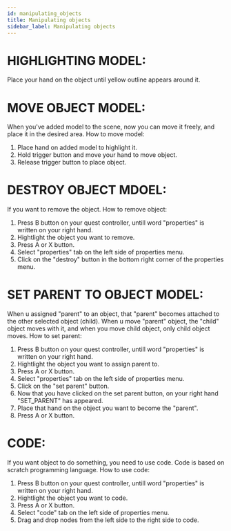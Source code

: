 ```yaml
---
id: manipulating_objects
title: Manipulating objects
sidebar_label: Manipulating objects
---
```

# HIGHLIGHTING MODEL:

Place your hand on the object until yellow outline appears around it.


# MOVE OBJECT MODEL:

When you've added model to the scene, now you can move it freely, and place it in the desired area.
How to move model:

1. Place hand on added model to highlight it.
2. Hold trigger button and move your hand to move object.
3. Release trigger button to place object.


# DESTROY OBJECT MDOEL:

If you want to remove the object.
How to remove object:

1. Press B button on your quest controller, untill word "properties" is written on your right hand.
2. Hightlight the object you want to remove.
3. Press A or X button. 
4. Select "properties" tab on the left side of properties menu.
5. Click on the "destroy" button in the bottom right corner of the properties menu.

# SET PARENT TO OBJECT MODEL:

When u assigned "parent" to an object, that "parent" becomes attached to the other selected object (child).
When u move "parent" object, the "child" object moves with it, and when you move child object, only child object moves.
How to set parent:

1. Press B button on your quest controller, untill word "properties" is written on your right hand.
2. Hightlight the object you want to assign parent to.
3. Press A or X button. 
4. Select "properties" tab on the left side of properties menu.
5. Click on the "set parent" button.
6. Now that you have clicked on the set parent button, on your right hand "SET_PARENT" has appeared.
7. Place that hand on the object you want to become the "parent".
8. Press A or X button.

# CODE:

If you want object to do something, you need to use code. Code is based on scratch programming language.
How to use code:

1. Press B button on your quest controller, untill word "properties" is written on your right hand.
2. Hightlight the object you want to code.
3. Press A or X button. 
4. Select "code" tab on the left side of properties menu.
5. Drag and drop nodes from the left side to the right side to code.
